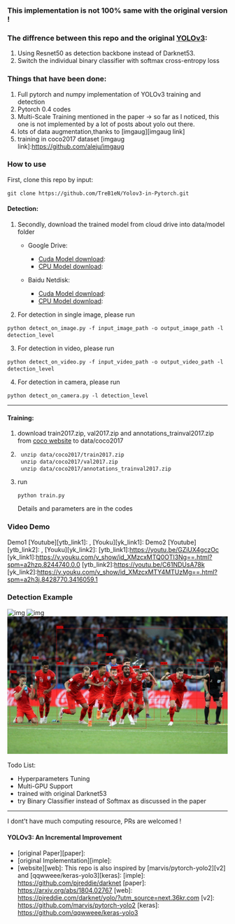 
### This implementation  is not 100% same with the original version !

### The diffrence between this repo and the original [YOLOv3][paperlink]:
[paperlink]: https://pjreddie.com/media/files/papers/YOLOv3.pdf
1. Using Resnet50 as detection backbone instead of Darknet53.
2. Switch the individual binary classifier with softmax cross-entropy loss

### Things that have been done:
1. Full pytorch and numpy implementation of YOLOv3 training and detection
2. Pytorch 0.4 codes
2. Multi-Scale Training mentioned in the paper
-> so far as I noticed, this one is not implemented by a lot of posts about yolo out there.
5. lots of data augmentation,thanks to [imgaug][imgaug link]
3. training in coco2017 dataset 
[imgaug link]:https://github.com/aleju/imgaug

### How to use
First, clone this repo by input:
```
git clone https://github.com/TreB1eN/Yolov3-in-Pytorch.git
```
#### Detection:
1. Secondly, download the trained model from cloud drive into data/model folder

    - Google Drive:
        - [Cuda Model download][cuda model google link]:
        - [CPU Model download][cpu model google link]:

    - Baidu Netdisk:
        - [Cuda Model download][cuda model baidu link]:
        - [CPU Model download][cpu model baidu link]:

2. For detection in single image, please run
```
python detect_on_image.py -f input_image_path -o output_image_path -l detection_level
```
3. For detection in video, please run
```
python detect_on_video.py -f input_video_path -o output_video_path -l detection_level
```
4. For detection in camera, please run
```
python detect_on_camera.py -l detection_level
```
- - -
#### Training:
1. download train2017.zip, val2017.zip and annotations_trainval2017.zip from [coco website][coco_address] to data/coco2017
2. ```
    unzip data/coco2017/train2017.zip
    unzip data/coco2017/val2017.zip
    unzip data/coco2017/annotations_trainval2017.zip
    ```
3. run
    ```
    python train.py
    ```
    Details and parameters are in the codes

[cuda model google link]: https://drive.google.com/open?id=1VuA2SIUYat6bE6-8hvdGLCy1sDrmwK7z
[cpu model google link]: https://drive.google.com/open?id=1xN-8gRId8JfW0dgotBtueOUqCKZfj0UF
[cuda model baidu link]: https://pan.baidu.com/s/1H0gBY_CsRXmyxaV5_zpbWQ
[cpu model baidu link]: https://pan.baidu.com/s/1ZpxY4Ld-G-wfemc6OD8GEg
[coco_address]: http://cocodataset.org/#download

### Video Demo
Demo1
[Youtube][ytb_link1]: , [Youku][yk_link1]:
Demo2
[Youtube][ytb_link2]: , [Youku][yk_link2]:
[ytb_link1]:https://youtu.be/GZiUX4gczOc
[yk_link1]:https://v.youku.com/v_show/id_XMzcxMTQ0OTI3Ng==.html?spm=a2hzp.8244740.0.0
[ytb_link2]:https://youtu.be/C61NDUsA78k
[yk_link2]:https://v.youku.com/v_show/id_XMzcxMTY4MTUzMg==.html?spm=a2h3j.8428770.3416059.1

### Detection Example
![img](data/city_detected.jpg')
![img](data/dinner_detected.jpg')
![img](data/football_detected.jpg)

Todo List:
* Hyperparameters Tuning
* Multi-GPU Support
* trained with original Darknet53
* try Binary Classifier instead of Softmax as discussed in the paper
---
I dont't have much computing resource, PRs are welcomed !

#### YOLOv3: An Incremental Improvement
- [original Paper][paper]:
- [original Implementation][imple]:
- [website][web]:
This repo is also inspired by [marvis/pytorch-yolo2][v2] and [qqwweee/keras-yolo3][keras]:
[imple]: https://github.com/pjreddie/darknet
[paper]: https://arxiv.org/abs/1804.02767
[web]: https://pjreddie.com/darknet/yolo/?utm_source=next.36kr.com
[v2]: https://github.com/marvis/pytorch-yolo2
[keras]: https://github.com/qqwweee/keras-yolo3
